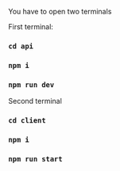 You have to open two terminals

First terminal:

### `cd api`

### `npm i`

### `npm run dev`

Second terminal

### `cd client`

### `npm i`

### `npm run start`
